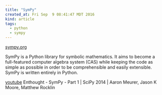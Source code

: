 ```yaml
---
title: "SymPy"
created_at: Fri Sep  9 08:41:47 MDT 2016
kind: article
tags:
  - python
  - sympy
---
```


<a href="http://www.sympy.org/en/index.html" target="_blank">sympy.org</a>

SymPy is a Python library for symbolic mathematics. It aims to become
a full-featured computer algebra system (CAS) while keeping the
code as simple as possible in order to be comprehensible and easily
extensible. SymPy is written entirely in Python.

<a href="https://www.youtube.com/watch?v=Lgp442bibDM" target="_blank">youtube</a>
Enthought - SymPy - Part 1 | SciPy 2014 | Aaron Meurer, Jason K Moore, Matthew Rocklin


<!--
html boilerplate
<a href="" target="_blank"></a>
<a name=""></a>
<img src="" width="400px">
<ul>
  <li></li>
</ul>
<pre>
</pre>
<pre><code>
</code></pre>
<math xmlns='http://www.w3.org/1998/Math/MathML' display='block'>
</math>
-->
